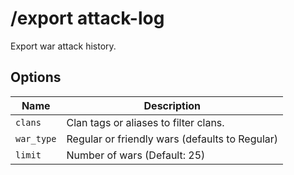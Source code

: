 # /export attack-log

Export war attack history.

## Options

| Name | Description |
|------|-------------|
| `clans` | Clan tags or aliases to filter clans. |
| `war_type` | Regular or friendly wars (defaults to Regular) |
| `limit` | Number of wars (Default: 25) |

